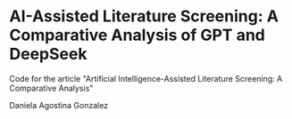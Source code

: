 # AI-Assisted Literature Screening: A Comparative Analysis of GPT and DeepSeek

Code for the article "Artificial Intelligence-Assisted Literature Screening: A Comparative Analysis"

Daniela Agostina Gonzalez



